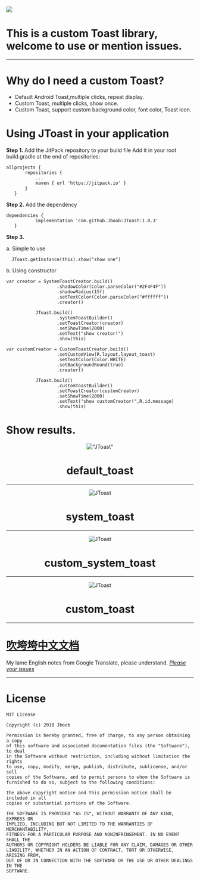 [![](https://jitpack.io/v/Jboob/JToast.svg)](https://jitpack.io/#Jboob/JToast)
---
# This is a custom Toast library, welcome to use or mention issues.

---

# Why do I need a custom Toast?
- Default Android Toast,multiple clicks, repeat display.
- Custom Toast, multiple clicks, show once.
- Custom Toast, support custom background color, font color, Toast icon.

# Using JToast in your application
 **Step 1.** Add the JitPack repository to your build file
 Add it in your root build.gradle at the end of repositories:
 ```
allprojects {
		repositories {
			...
			maven { url 'https://jitpack.io' }
		}
	}
 ```
 **Step 2.** Add the dependency
 ```
 dependencies {
 	        implementation 'com.github.Jboob:JToast:1.0.3'
 	}
 ```
 **Step 3.**

 a. Simple to use
  ```
    JToast.getInstance(this).show("show one")
  ```
 b. Using constructor
 ```
 var creator = SystemToastCreator.build()
                    .shadowColor(Color.parseColor("#2F4F4F"))
                    .shadowRadius(15f)
                    .setTextColor(Color.parseColor("#ffffff"))
                    .creator()

            JToast.build()
                    .systemToastBuilder()
                    .setToastCreator(creator)
                    .setShowTime(2000)
                    .setText("show creator!")
                    .show(this)
 ```
 ```
 var customCreator = CustomToastCreator.build()
                    .setCustomView(R.layout.layout_toast)
                    .setTextColor(Color.WHITE)
                    .setBackgroundRound(true)
                    .creator()

            JToast.build()
                    .customToastBuilder()
                    .setToastCreator(customCreator)
                    .setShowTime(2000)
                    .setText("show customCreator!",R.id.message)
                    .show(this)
 ```
# Show results.
 <div align="center">

!["JToast"](https://github.com/Jboob/JToast/blob/master/images/default_toast.gif  "default_toast")

# default_toast

---

 </div>

 <div align="center">

![JToast](https://github.com/Jboob/JToast/blob/master/images/system_toast.gif "system_toast")

# system_toast

---

 </div>

 <div align="center">

![JToast](https://github.com/Jboob/JToast/blob/master/images/custom_system_toast.gif "custom_system_toast")

# custom_system_toast

---

 </div>

 <div align="center">

![JToast](https://github.com/Jboob/JToast/blob/master/images/custom_toast.gif "custom_toast")

# custom_toast

---

 </div>

# [吹垮垮中文文档](https://www.jianshu.com/p/9fbc9804bdc1)

My lame English notes from Google Translate, please understand. [ *Please your issues* ](https://github.com/Jboob/JToast/issues)

---

# License

 ```
MIT License

Copyright (c) 2018 Jboob

Permission is hereby granted, free of charge, to any person obtaining a copy
of this software and associated documentation files (the "Software"), to deal
in the Software without restriction, including without limitation the rights
to use, copy, modify, merge, publish, distribute, sublicense, and/or sell
copies of the Software, and to permit persons to whom the Software is
furnished to do so, subject to the following conditions:

The above copyright notice and this permission notice shall be included in all
copies or substantial portions of the Software.

THE SOFTWARE IS PROVIDED "AS IS", WITHOUT WARRANTY OF ANY KIND, EXPRESS OR
IMPLIED, INCLUDING BUT NOT LIMITED TO THE WARRANTIES OF MERCHANTABILITY,
FITNESS FOR A PARTICULAR PURPOSE AND NONINFRINGEMENT. IN NO EVENT SHALL THE
AUTHORS OR COPYRIGHT HOLDERS BE LIABLE FOR ANY CLAIM, DAMAGES OR OTHER
LIABILITY, WHETHER IN AN ACTION OF CONTRACT, TORT OR OTHERWISE, ARISING FROM,
OUT OF OR IN CONNECTION WITH THE SOFTWARE OR THE USE OR OTHER DEALINGS IN THE
SOFTWARE.
 ```
